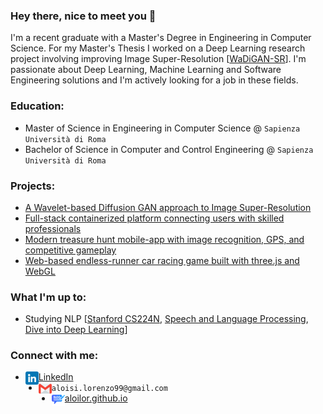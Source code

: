 <!--
**aloilor/aloilor** is a ✨ _special_ ✨ repository because its `README.md` (this file) appears on your GitHub profile.

Here are some ideas to get you started:

- 🔭 I’m currently working on ...
- 🌱 I’m currently learning ...
- 👯 I’m looking to collaborate on ...
- 🤔 I’m looking for help with ...
- 💬 Ask me about ...
- 📫 How to reach me: ...
- 😄 Pronouns: ...
- ⚡ Fun fact: ...
-->
### Hey there, nice to meet you 👋
I'm a recent graduate with a Master's Degree in Engineering in Computer Science. For my Master's Thesis I worked on a Deep Learning research project involving improving Image Super-Resolution [[WaDiGAN-SR](https://github.com/aloilor/SRWaveDiff)]. I'm passionate about Deep Learning, Machine Learning and Software Engineering solutions and I'm actively looking for a job in these fields. 

### Education: 
- Master of Science in Engineering in Computer Science @ `Sapienza Università di Roma`
- Bachelor of Science in Computer and Control Engineering @ `Sapienza Università di Roma`

### Projects:
- [A Wavelet-based Diffusion GAN approach to Image Super-Resolution](https://github.com/aloilor/SRWaveDiff)
- [Full-stack containerized platform connecting users with skilled professionals](https://github.com/aloilor/rentyourexpert)
- [Modern treasure hunt mobile-app with image recognition, GPS, and competitive gameplay](https://github.com/aloilor/photohunt)
- [Web-based endless-runner car racing game built with three.js and WebGL](https://github.com/aloilor/80s-lofi-run)

### What I'm up to:
- Studying NLP [[Stanford CS224N](https://www.youtube.com/playlist?list=PLoROMvodv4rMFqRtEuo6SGjY4XbRIVRd4), [Speech and Language Processing](https://web.stanford.edu/~jurafsky/slp3/), [Dive into Deep Learning](https://d2l.ai/chapter_attention-mechanisms-and-transformers/index.html#attention-mechanisms-and-transformers)] 


### Connect with me:
- <a href="https://www.linkedin.com/in/aloilor/"><img align="left" src="https://raw.githubusercontent.com/aloilor/aloilor/master/images/linkedin.png" alt="icon | LinkedIn" width="21px"/></a> [LinkedIn](https://www.linkedin.com/in/aloilor/)
- <a href="mailto:aloisi.lorenzo99@gmail.com"><img align="left" src="https://raw.githubusercontent.com/aloilor/aloilor/master/images/gmail.png" alt="icon | Gmail" width="21px"/></a>  `aloisi.lorenzo99@gmail.com`
- <a href="https://aloilor.github.io/"><img align="left" src="https://raw.githubusercontent.com/aloilor/aloilor/master/images/blog.png" alt="icon | Blog" width="21px"/></a> [aloilor.github.io](https://aloilor.github.io/)



